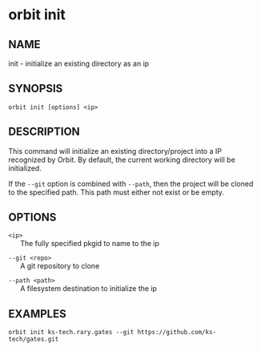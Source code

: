 # __orbit init__

## __NAME__

init - initialize an existing directory as an ip

## __SYNOPSIS__

```
orbit init [options] <ip>
```

## __DESCRIPTION__

This command will initialize an existing directory/project into a IP
recognized by Orbit. By default, the current working directory will be
initialized.
  
If the `--git` option is combined with `--path`, then the project will be
cloned to the specified path. This path must either not exist or be empty. 

## __OPTIONS__

`<ip>`  
      The fully specified pkgid to name to the ip
 
`--git <repo>`  
      A git repository to clone
 
`--path <path>`  
      A filesystem destination to initialize the ip

## __EXAMPLES__

```
orbit init ks-tech.rary.gates --git https://github.com/ks-tech/gates.git
```